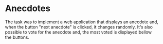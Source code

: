 # Anecdotes

The task was to implement a web application that displays an anecdote and, when the button "next anecdote" is clicked, it changes randomly. It's also possible to vote for the anecdote and, the most voted is displayed bellow the buttons.
